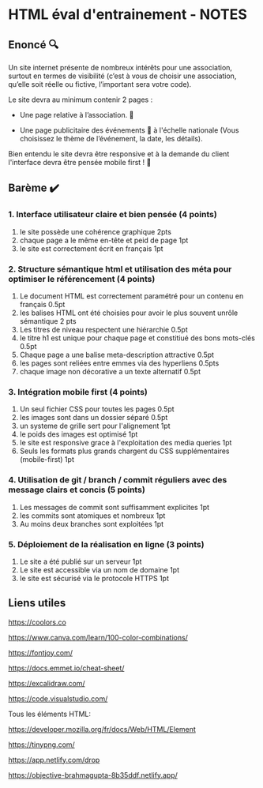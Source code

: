 # HTML éval d'entrainement - NOTES #

## Enoncé 🔍 ## 

Un site internet présente de nombreux intérêts pour une association, surtout en termes de visibilité (c’est
à vous de choisir une association, qu’elle soit réelle ou fictive, l’important sera votre code).

Le site devra au minimum contenir 2 pages :

- Une page relative à l’association. 📢

- Une page publicitaire des événements 📆 à l'échelle nationale (Vous choisissez le thème de l’événement, la
date, les détails).

Bien entendu le site devra être responsive et à la demande du client l'interface devra être pensée mobile
first ! 📱

## Barème ✔️ ##

### 1. Interface utilisateur claire et bien pensée (4 points) ###

   1. le site possède une cohérence graphique 2pts
   2. chaque page a le même en-tête et peid de page 1pt
   3. le site est correctement écrit en français 1pt

### 2. Structure sémantique html et utilisation des méta pour optimiser le référencement (4 points) ###

   1. Le document HTML est correctement paramétré pour un contenu en français 0.5pt
   2. les balises HTML ont été choisies pour avoir le plus souvent unrôle sémantique 2 pts
   3. Les titres de niveau respectent une hiérarchie 0.5pt
   4. le titre h1 est unique pour chaque page et constitiué des bons mots-clés 0.5pt
   5. Chaque page a une balise meta-description attractive 0.5pt
   6. les pages sont reliées entre emmes via des hyperliens 0.5pts
   7. chaque image non décorative a un texte alternatif 0.5pt

### 3. Intégration mobile first (4 points) ###

   1. Un seul fichier CSS pour toutes les pages 0.5pt
   2. les images sont dans un dossier séparé 0.5pt
   3. un systeme de grille sert pour l'alignement 1pt
   4. le poids des images est optimisé 1pt
   5. le site est responsive grace à l'exploitation des media queries 1pt
   6. Seuls les formats plus grands chargent du CSS supplémentaires (mobile-first) 1pt

### 4. Utilisation de git / branch / commit réguliers avec des message clairs et concis (5 points) ###

   1. Les messages de commit sont suffisamment explicites 1pt
   2. les commits sont atomiques et nombreux 1pt
   3. Au moins deux branches sont exploitées 1pt

### 5. Déploiement de la réalisation en ligne (3 points) ###

   1. Le site a été publié sur un serveur 1pt
   2. Le site est accessible via un nom de domaine 1pt
   3. le site est sécurisé via le protocole HTTPS 1pt

## Liens utiles ##

<https://coolors.co>

<https://www.canva.com/learn/100-color-combinations/>

<https://fontjoy.com/>

<https://docs.emmet.io/cheat-sheet/>

<https://excalidraw.com/>

<https://code.visualstudio.com/>

Tous les éléments HTML:

<https://developer.mozilla.org/fr/docs/Web/HTML/Element>

<https://tinypng.com/>

<https://app.netlify.com/drop>

<https://objective-brahmagupta-8b35ddf.netlify.app/>